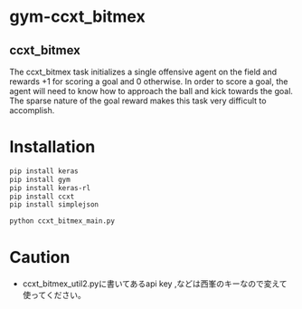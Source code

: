 # gym-ccxt_bitmex


## ccxt_bitmex

The ccxt_bitmex task initializes a single offensive agent on the field and rewards +1 for scoring a goal and 0 otherwise. In order to score a goal, the agent will need to know how to approach the ball and kick towards the goal. The sparse nature of the goal reward makes this task very difficult to accomplish.

# Installation

```bash
pip install keras
pip install gym
pip install keras-rl
pip install ccxt
pip install simplejson

python ccxt_bitmex_main.py
```

# Caution
* ccxt_bitmex_util2.pyに書いてあるapi key ,などは西峯のキーなので変えて使ってください。 